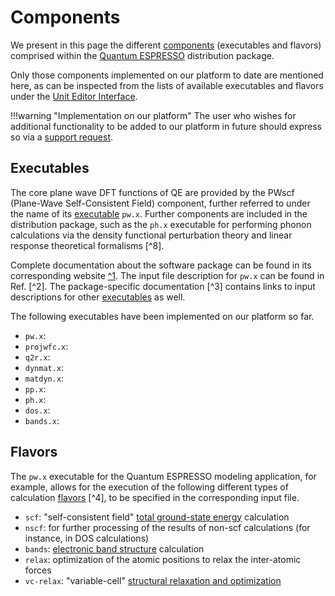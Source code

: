 # Components

We present in this page the different [components](../../../software/components.md) (executables and flavors) comprised within the [Quantum ESPRESSO](overview.md) distribution package. 

Only those components implemented on our platform to date are mentioned here, as can be inspected from the lists of available executables and flavors under the [Unit Editor Interface](../../../workflow-designer/unit-editor.md#application).

!!!warning "Implementation on our platform"
    The user who wishes for additional functionality to be added to our platform in future should express so via a [support request](../../../ui/support.md).

## Executables

The core plane wave DFT functions of QE are provided by the PWscf (Plane-Wave Self-Consistent Field) component, further referred to under the name of its [executable](../../../software/components.md#executables) `pw.x`. Further components are included in the distribution package, such as the `ph.x` executable for performing phonon calculations via the density functional perturbation theory and linear response theoretical formalisms [^8].

Complete documentation about the software package can be found in its corresponding website [^1](overview.md#links). The input file description for `pw.x` can be found in Ref. [^2]. The package-specific documentation [^3] contains links to input descriptions for other [executables](../../../software/components.md#executables) as well.

The following executables have been implemented on our platform so far.

- `pw.x`:
- `projwfc.x`:
- `q2r.x`:
- `dynmat.x`:
- `matdyn.x`:
- `pp.x`:
- `ph.x`:
- `dos.x`:
- `bands.x`:

## Flavors

The `pw.x` executable for the Quantum ESPRESSO modeling application, for example, allows for the execution of the following different types of calculation [flavors](../../../software/components.md#flavors) [^4], to be specified in the corresponding input file.

- `scf`: "self-consistent field" [total ground-state energy](../../../properties-directory/scalar/total-energy.md) calculation    
- `nscf`: for further processing of the results of non-scf calculations (for instance, in DOS calculations)
- `bands`: [electronic band structure](../../../properties-directory/non-scalar/bandstructure.md) calculation
- `relax`: optimization of the atomic positions to relax the inter-atomic forces 
- `vc-relax`: "variable-cell" [structural relaxation and optimization](../../../workflows/addons/structural-relaxation.md)
